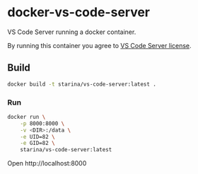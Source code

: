 # docker-vs-code-server

VS Code Server running a docker container.

By running this container you agree to [VS Code Server license](https://code.visualstudio.com/license/server).

## Build

```bash
docker build -t starina/vs-code-server:latest .
```

### Run

```bash
docker run \
    -p 8000:8000 \
    -v <DIR>:/data \
    -e UID=82 \
    -e GID=82 \
    starina/vs-code-server:latest
```

Open http://localhost:8000 